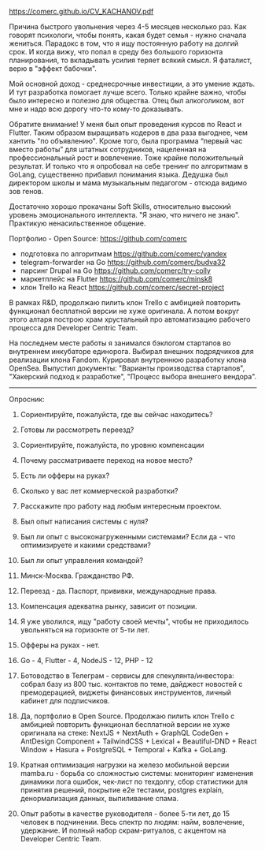 https://comerc.github.io/CV_KACHANOV.pdf

Причина быстрого увольнения через 4-5 месяцев несколько раз. Как говорят психологи, чтобы понять, какая будет семья - нужно сначала жениться. Парадокс в том, что я ищу постоянную работу на долгий срок. И когда вижу, что попал в среду без большого горизонта планирования, то вкладывать усилия теряет всякий смысл. Я фаталист, верю в "эффект бабочки".

Мой основной доход - среднесрочные инвестиции, а это умение ждать. И тут разработка помогает лучше всего. Только крайне важно, чтобы было интересно и полезно для общества. Отец был алкоголиком, вот мне и надо всю дорогу что-то кому-то доказывать.

Обратите внимание! У меня был опыт проведения курсов по React и Flutter. Таким образом выращивать кодеров в два раза выгоднее, чем хантить "по объявлению". Кроме того, была программа “первый час вместо работы” для штатных сотрудников, нацеленная на профессиональный рост и вовлечение. Тоже крайне положительный результат. И только что я опробовал на себе тренинг по алгоритмам в GoLang, существенно прибавил понимания языка. Дедушка был директором школы и мама музыкальным педагогом - отсюда видимо зов генов.

Достаточно хорошо прокачаны Soft Skills, относительно высокий уровень эмоционального интеллекта. "Я знаю, что ничего не знаю". Практикую ненасильственное общение.

Портфолио - Open Source: https://github.com/comerc

- подготовка по алгоритмам https://github.com/comerc/yandex
- telegram-forwarder на Go https://github.com/comerc/budva32
- парсинг Drupal на Go https://github.com/comerc/try-colly
- маркетплейс на Flutter https://github.com/comerc/minsk8
- клон Trello на React https://github.com/comerc/secret-project

В рамках R&D, продолжаю пилить клон Trello с амбицией повторить функционал бесплатной версии не хуже оригинала. А потом вокруг этого алтаря построю храм хрустальный про автоматизацию рабочего процесса для Developer Centric Team.

На последнем месте работы я занимался бэклогом стартапов во внутреннем инкубаторе единорога. Выбирал внешних подрядчиков для реализации клона Fandom. Курировал внутреннюю разработку клона OpenSea. Выпустил документы: "Варианты производства стартапов", "Хакерский подход к разработке", "Процесс выбора внешнего вендора".

---

Опросник:

1. Сориентируйте, пожалуйста, где вы сейчас находитесь?
2. Готовы ли рассмотреть переезд?
3. Сориентируйте, пожалуйста, по уровню компенсации
4. Почему рассматриваете переход на новое место?
5. Есть ли офферы на руках?
6. Сколько у вас лет коммерческой разработки?
7. Расскажите про работу над любым интересным проектом.
8. Был опыт написания системы с нуля?
9. Был ли опыт с высоконагруженными системами? Если да - что оптимизируете и какими средствами?
10. Был ли опыт управления командой?

11. Минск-Москва. Гражданство РФ.
12. Переезд - да. Паспорт, прививки, международные права.
13. Компенсация адекватна рынку, зависит от позиции.
14. Я уже уволился, ищу "работу своей мечты", чтобы не приходилось увольняться на горизонте от 5-ти лет.
15. Офферы на руках - нет.
16. Go - 4, Flutter - 4, NodeJS - 12, PHP - 12
17. Ботоводство в Телеграм - сервисы для спекулянта/инвестора: собрал базу из 800 тыс. контактов по теме, дайджест новостей с премодерацией, виджеты финансовых инструментов, личный кабинет для подписчиков.
18. Да, портфолио в Open Source. Продолжаю пилить клон Trello с амбицией повторить функционал бесплатной версии не хуже оригинала на стеке: NextJS + NextAuth + GraphQL CodeGen + AntDesign Component + TailwindCSS + Lexical + Beautiful-DND + React Window + Hasura + PostgreSQL + Temporal + Kafka + GoLang.
19. Кратная оптимизация нагрузки на железо мобильной версии mamba.ru - борьба со сложностью системы: мониторинг изменения динамики лога ошибок, чек-лист по техдолгу, сбор статистики для принятия решений, покрытие e2e тестами, postgres explain, денормализация данных, выпиливание спама.
20. Опыт работы в качестве руководителя - более 5-ти лет, до 15 человек в подчинении. Весь спектр по людям: найм, вовлечение, удержание. И полный набор скрам-ритуалов, с акцентом на Developer Centric Team.
